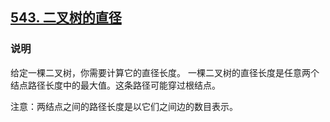 ## [543. 二叉树的直径](https://leetcode-cn.com/problems/diameter-of-binary-tree/)
### 说明

给定一棵二叉树，你需要计算它的直径长度。
一棵二叉树的直径长度是任意两个结点路径长度中的最大值。这条路径可能穿过根结点。

注意：两结点之间的路径长度是以它们之间边的数目表示。